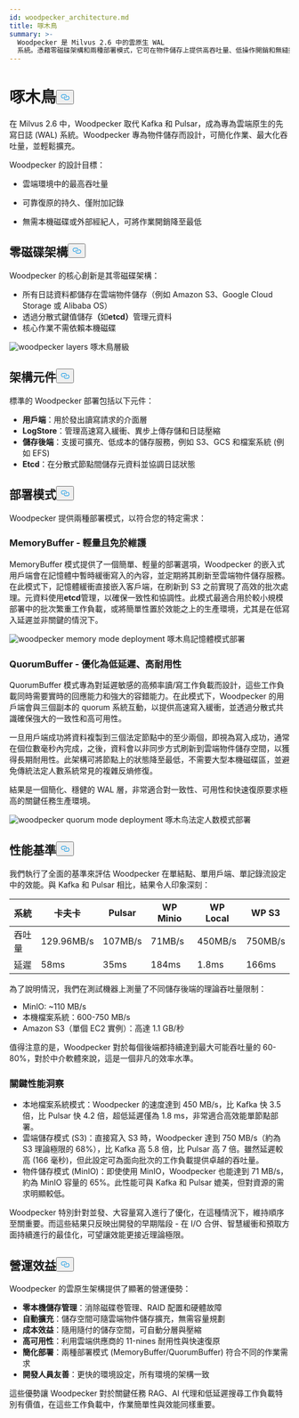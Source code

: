 ```yaml
---
id: woodpecker_architecture.md
title: 啄木鳥
summary: >-
  Woodpecker 是 Milvus 2.6 中的雲原生 WAL
  系統。憑藉零磁碟架構和兩種部署模式，它可在物件儲存上提供高吞吐量、低操作開銷和無縫擴充能力。
---
```

<h1 id="Woodpecker" class="common-anchor-header">啄木鳥<button data-href="#Woodpecker" class="anchor-icon" translate="no">
      <svg translate="no"
        aria-hidden="true"
        focusable="false"
        height="20"
        version="1.1"
        viewBox="0 0 16 16"
        width="16"
      >
        <path
          fill="#0092E4"
          fill-rule="evenodd"
          d="M4 9h1v1H4c-1.5 0-3-1.69-3-3.5S2.55 3 4 3h4c1.45 0 3 1.69 3 3.5 0 1.41-.91 2.72-2 3.25V8.59c.58-.45 1-1.27 1-2.09C10 5.22 8.98 4 8 4H4c-.98 0-2 1.22-2 2.5S3 9 4 9zm9-3h-1v1h1c1 0 2 1.22 2 2.5S13.98 12 13 12H9c-.98 0-2-1.22-2-2.5 0-.83.42-1.64 1-2.09V6.25c-1.09.53-2 1.84-2 3.25C6 11.31 7.55 13 9 13h4c1.45 0 3-1.69 3-3.5S14.5 6 13 6z"
        ></path>
      </svg>
    </button></h1><p>在 Milvus 2.6 中，Woodpecker 取代 Kafka 和 Pulsar，成為專為雲端原生的先寫日誌 (WAL) 系統。Woodpecker 專為物件儲存而設計，可簡化作業、最大化吞吐量，並輕鬆擴充。</p>
<p>Woodpecker 的設計目標：</p>
<ul>
<li><p>雲端環境中的最高吞吐量</p></li>
<li><p>可靠復原的持久、僅附加記錄</p></li>
<li><p>無需本機磁碟或外部經紀人，可將作業開銷降至最低</p></li>
</ul>
<h2 id="Zero-disk-architecture" class="common-anchor-header">零磁碟架構<button data-href="#Zero-disk-architecture" class="anchor-icon" translate="no">
      <svg translate="no"
        aria-hidden="true"
        focusable="false"
        height="20"
        version="1.1"
        viewBox="0 0 16 16"
        width="16"
      >
        <path
          fill="#0092E4"
          fill-rule="evenodd"
          d="M4 9h1v1H4c-1.5 0-3-1.69-3-3.5S2.55 3 4 3h4c1.45 0 3 1.69 3 3.5 0 1.41-.91 2.72-2 3.25V8.59c.58-.45 1-1.27 1-2.09C10 5.22 8.98 4 8 4H4c-.98 0-2 1.22-2 2.5S3 9 4 9zm9-3h-1v1h1c1 0 2 1.22 2 2.5S13.98 12 13 12H9c-.98 0-2-1.22-2-2.5 0-.83.42-1.64 1-2.09V6.25c-1.09.53-2 1.84-2 3.25C6 11.31 7.55 13 9 13h4c1.45 0 3-1.69 3-3.5S14.5 6 13 6z"
        ></path>
      </svg>
    </button></h2><p>Woodpecker 的核心創新是其零磁碟架構：</p>
<ul>
<li>所有日誌資料都儲存在雲端物件儲存（例如 Amazon S3、Google Cloud Storage 或 Alibaba OS）</li>
<li>透過分散式鍵值儲存<strong>（</strong>如<strong>etcd）</strong>管理元資料</li>
<li>核心作業不需依賴本機磁碟</li>
</ul>
<p>
  
   <span class="img-wrapper"> <img translate="no" src="/docs/v2.6.x/assets/woodpecker_layers.png" alt="woodpecker layers" class="doc-image" id="woodpecker-layers" />
   </span> <span class="img-wrapper"> <span>啄木鳥層級</span> </span></p>
<h2 id="Architecture-components" class="common-anchor-header">架構元件<button data-href="#Architecture-components" class="anchor-icon" translate="no">
      <svg translate="no"
        aria-hidden="true"
        focusable="false"
        height="20"
        version="1.1"
        viewBox="0 0 16 16"
        width="16"
      >
        <path
          fill="#0092E4"
          fill-rule="evenodd"
          d="M4 9h1v1H4c-1.5 0-3-1.69-3-3.5S2.55 3 4 3h4c1.45 0 3 1.69 3 3.5 0 1.41-.91 2.72-2 3.25V8.59c.58-.45 1-1.27 1-2.09C10 5.22 8.98 4 8 4H4c-.98 0-2 1.22-2 2.5S3 9 4 9zm9-3h-1v1h1c1 0 2 1.22 2 2.5S13.98 12 13 12H9c-.98 0-2-1.22-2-2.5 0-.83.42-1.64 1-2.09V6.25c-1.09.53-2 1.84-2 3.25C6 11.31 7.55 13 9 13h4c1.45 0 3-1.69 3-3.5S14.5 6 13 6z"
        ></path>
      </svg>
    </button></h2><p>標準的 Woodpecker 部署包括以下元件：</p>
<ul>
<li><strong>用戶端</strong>：用於發出讀寫請求的介面層</li>
<li><strong>LogStore</strong>：管理高速寫入緩衝、異步上傳存儲和日誌壓縮</li>
<li><strong>儲存後端</strong>：支援可擴充、低成本的儲存服務，例如 S3、GCS 和檔案系統 (例如 EFS)</li>
<li><strong>Etcd</strong>：在分散式節點間儲存元資料並協調日誌狀態</li>
</ul>
<h2 id="Deployment-modes" class="common-anchor-header">部署模式<button data-href="#Deployment-modes" class="anchor-icon" translate="no">
      <svg translate="no"
        aria-hidden="true"
        focusable="false"
        height="20"
        version="1.1"
        viewBox="0 0 16 16"
        width="16"
      >
        <path
          fill="#0092E4"
          fill-rule="evenodd"
          d="M4 9h1v1H4c-1.5 0-3-1.69-3-3.5S2.55 3 4 3h4c1.45 0 3 1.69 3 3.5 0 1.41-.91 2.72-2 3.25V8.59c.58-.45 1-1.27 1-2.09C10 5.22 8.98 4 8 4H4c-.98 0-2 1.22-2 2.5S3 9 4 9zm9-3h-1v1h1c1 0 2 1.22 2 2.5S13.98 12 13 12H9c-.98 0-2-1.22-2-2.5 0-.83.42-1.64 1-2.09V6.25c-1.09.53-2 1.84-2 3.25C6 11.31 7.55 13 9 13h4c1.45 0 3-1.69 3-3.5S14.5 6 13 6z"
        ></path>
      </svg>
    </button></h2><p>Woodpecker 提供兩種部署模式，以符合您的特定需求：</p>
<h3 id="MemoryBuffer---Lightweight-and-maintenance-free" class="common-anchor-header">MemoryBuffer - 輕量且免於維護</h3><p>MemoryBuffer 模式提供了一個簡單、輕量的部署選項，Woodpecker 的嵌入式用戶端會在記憶體中暫時緩衝寫入的內容，並定期將其刷新至雲端物件儲存服務。在此模式下，記憶體緩衝直接嵌入客戶端，在刷新到 S3 之前實現了高效的批次處理。元資料使用<strong>etcd</strong>管理，以確保一致性和協調性。此模式最適合用於較小規模部署中的批次繁重工作負載，或將簡單性置於效能之上的生產環境，尤其是在低寫入延遲並非關鍵的情況下。</p>
<p>
  
   <span class="img-wrapper"> <img translate="no" src="/docs/v2.6.x/assets/woodpecker_memorybuffer_mode_deployment.png" alt="woodpecker memory mode deployment" class="doc-image" id="woodpecker-memory-mode-deployment" />
   </span> <span class="img-wrapper"> <span>啄木鳥記憶體模式部署</span> </span></p>
<h3 id="QuorumBuffer---Optimized-for-low-latency-high-durability" class="common-anchor-header">QuorumBuffer - 優化為低延遲、高耐用性</h3><p>QuorumBuffer 模式專為對延遲敏感的高頻率讀/寫工作負載而設計，這些工作負載同時需要實時的回應能力和強大的容錯能力。在此模式下，Woodpecker 的用戶端會與三個副本的 quorum 系統互動，以提供高速寫入緩衝，並透過分散式共識確保強大的一致性和高可用性。</p>
<p>一旦用戶端成功將資料複製到三個法定節點中的至少兩個，即視為寫入成功，通常在個位數毫秒內完成，之後，資料會以非同步方式刷新到雲端物件儲存空間，以獲得長期耐用性。此架構可將節點上的狀態降至最低，不需要大型本機磁碟區，並避免傳統法定人數系統常見的複雜反熵修復。</p>
<p>結果是一個簡化、穩健的 WAL 層，非常適合對一致性、可用性和快速復原要求極高的關鍵任務生產環境。</p>
<p>
  
   <span class="img-wrapper"> <img translate="no" src="/docs/v2.6.x/assets/woodpecker_quorumbuffer_mode_deployment.png" alt="woodpecker quorum mode deployment" class="doc-image" id="woodpecker-quorum-mode-deployment" />
   </span> <span class="img-wrapper"> <span>啄木鸟法定人数模式部署</span> </span></p>
<h2 id="Performance-benchmarks" class="common-anchor-header">性能基準<button data-href="#Performance-benchmarks" class="anchor-icon" translate="no">
      <svg translate="no"
        aria-hidden="true"
        focusable="false"
        height="20"
        version="1.1"
        viewBox="0 0 16 16"
        width="16"
      >
        <path
          fill="#0092E4"
          fill-rule="evenodd"
          d="M4 9h1v1H4c-1.5 0-3-1.69-3-3.5S2.55 3 4 3h4c1.45 0 3 1.69 3 3.5 0 1.41-.91 2.72-2 3.25V8.59c.58-.45 1-1.27 1-2.09C10 5.22 8.98 4 8 4H4c-.98 0-2 1.22-2 2.5S3 9 4 9zm9-3h-1v1h1c1 0 2 1.22 2 2.5S13.98 12 13 12H9c-.98 0-2-1.22-2-2.5 0-.83.42-1.64 1-2.09V6.25c-1.09.53-2 1.84-2 3.25C6 11.31 7.55 13 9 13h4c1.45 0 3-1.69 3-3.5S14.5 6 13 6z"
        ></path>
      </svg>
    </button></h2><p>我們執行了全面的基準來評估 Woodpecker 在單結點、單用戶端、單記錄流設定中的效能。與 Kafka 和 Pulsar 相比，結果令人印象深刻：</p>
<table>
<thead>
<tr><th>系統</th><th>卡夫卡</th><th>Pulsar</th><th>WP Minio</th><th>WP Local</th><th>WP S3</th></tr>
</thead>
<tbody>
<tr><td>吞吐量</td><td>129.96MB/s</td><td>107MB/s</td><td>71MB/s</td><td>450MB/s</td><td>750MB/s</td></tr>
<tr><td>延遲</td><td>58ms</td><td>35ms</td><td>184ms</td><td>1.8ms</td><td>166ms</td></tr>
</tbody>
</table>
<p>為了說明情況，我們在測試機器上測量了不同儲存後端的理論吞吐量限制：</p>
<ul>
<li>MinIO: ~110 MB/s</li>
<li>本機檔案系統：600-750 MB/s</li>
<li>Amazon S3（單個 EC2 實例）：高達 1.1 GB/秒</li>
</ul>
<p>值得注意的是，Woodpecker 對於每個後端都持續達到最大可能吞吐量的 60-80%，對於中介軟體來說，這是一個非凡的效率水準。</p>
<h3 id="Key-performance-insights" class="common-anchor-header">關鍵性能洞察</h3><ul>
<li>本地檔案系統模式：Woodpecker 的速度達到 450 MB/s，比 Kafka 快 3.5 倍，比 Pulsar 快 4.2 倍，超低延遲僅為 1.8 ms，非常適合高效能單節點部署。</li>
<li>雲端儲存模式 (S3)：直接寫入 S3 時，Woodpecker 達到 750 MB/s（約為 S3 理論極限的 68%），比 Kafka 高 5.8 倍，比 Pulsar 高 7 倍。雖然延遲較高 (166 毫秒)，但此設定可為面向批次的工作負載提供卓越的吞吐量。</li>
<li>物件儲存模式 (MinIO)：即使使用 MinIO，Woodpecker 也能達到 71 MB/s，約為 MinIO 容量的 65%。此性能可與 Kafka 和 Pulsar 媲美，但對資源的需求明顯較低。</li>
</ul>
<p>Woodpecker 特別針對並發、大容量寫入進行了優化，在這種情況下，維持順序至關重要。而這些結果只反映出開發的早期階段 - 在 I/O 合併、智慧緩衝和預取方面持續進行的最佳化，可望讓效能更接近理論極限。</p>
<h2 id="Operational-benefits" class="common-anchor-header">營運效益<button data-href="#Operational-benefits" class="anchor-icon" translate="no">
      <svg translate="no"
        aria-hidden="true"
        focusable="false"
        height="20"
        version="1.1"
        viewBox="0 0 16 16"
        width="16"
      >
        <path
          fill="#0092E4"
          fill-rule="evenodd"
          d="M4 9h1v1H4c-1.5 0-3-1.69-3-3.5S2.55 3 4 3h4c1.45 0 3 1.69 3 3.5 0 1.41-.91 2.72-2 3.25V8.59c.58-.45 1-1.27 1-2.09C10 5.22 8.98 4 8 4H4c-.98 0-2 1.22-2 2.5S3 9 4 9zm9-3h-1v1h1c1 0 2 1.22 2 2.5S13.98 12 13 12H9c-.98 0-2-1.22-2-2.5 0-.83.42-1.64 1-2.09V6.25c-1.09.53-2 1.84-2 3.25C6 11.31 7.55 13 9 13h4c1.45 0 3-1.69 3-3.5S14.5 6 13 6z"
        ></path>
      </svg>
    </button></h2><p>Woodpecker 的雲原生架構提供了顯著的營運優勢：</p>
<ul>
<li><strong>零本機儲存管理</strong>：消除磁碟卷管理、RAID 配置和硬體故障</li>
<li><strong>自動擴充</strong>：儲存空間可隨雲端物件儲存擴充，無需容量規劃</li>
<li><strong>成本效益</strong>：隨用隨付的儲存空間，可自動分層與壓縮</li>
<li><strong>高可用性</strong>：利用雲端供應商的 11-nines 耐用性與快速復原</li>
<li><strong>簡化部署</strong>：兩種部署模式 (MemoryBuffer/QuorumBuffer) 符合不同的作業需求</li>
<li><strong>開發人員友善</strong>：更快的環境設定，所有環境的架構一致</li>
</ul>
<p>這些優勢讓 Woodpecker 對於關鍵任務 RAG、AI 代理和低延遲搜尋工作負載特別有價值，在這些工作負載中，作業簡單性與效能同樣重要。</p>
